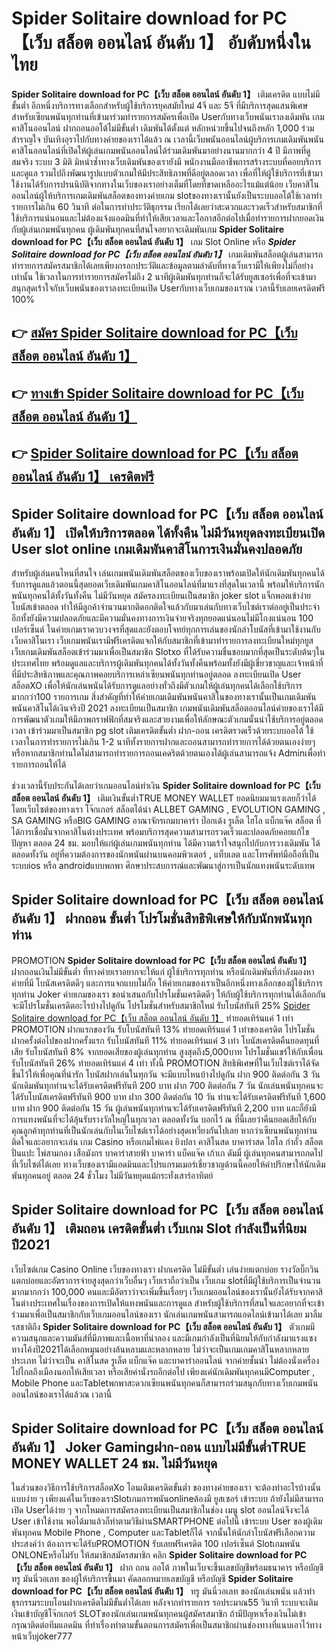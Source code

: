 # Spider Solitaire download for PC【เว็บ สล็อต ออนไลน์ อันดับ 1】  อับดับหนึ่งในไทย 

**Spider Solitaire download for PC【เว็บ สล็อต ออนไลน์ อันดับ 1】** เติมเครดิต แบบไม่มีขั้นต่ำ  อีกหนึ่งบริการทางเลือกสำหรับผู้ใช้บริการยุคสมัยใหม่ 4จี และ 5จี ที่มีบริการสุดแสนพิเศษสำหรับเซียนพนันทุกท่านที่เข้ามาร่วมทำรายการสมัครเพื่อเปิด Userกับทางเว็บพนันเราลงเดิมพัน เกมคาสิโนออนไลน์ ฝากถอนออโต้ไม่มีขั้นต่ำ เดิมพันได้ตั้งแต่ หลักหน่วยขึ้นไปจนถึงหลัก 1,000 ร่วมสำราญใจ บันเทิงอุราไปกับทางค่ายของเราได้แล้ว ณ เวลานี้เว็บพนันออนไลน์ผู้บริการเกมเดิมพันพนันคาสิโนออนไลน์ที่เปิดให้ผู้เล่นเกมพนันออนไลน์ได้ร่วมเดิมพันมาอย่างนานมากกว่า 4 ปี มีภาพที่ดูสมจริง ระบบ 3 มิติ
มิหนำซ้ำทางเว็บเดิมพันของเรายังมี พนักงานมืออาชีพการสร้างระบบที่คอยบริการและดูแล  รวมไปถึงพัฒนารูปแบบตัวเกมให้มีประสิทธิภาพที่ดีอยู่ตลอดเวลา เพื่อที่ให้ผู้ใช้บริการที่เข้ามาใช้งานได้รับการปรนนิบัติจากทางในเว็บของเราอย่างเต็มที่โดยที่ขาดเหลืออะไรแม้แต่น้อย เว็บคาสิโนออนไลน์ผู้ให้บริการเกมเดิมพันสล็อตของทางค่ายเกม slotของทางเรานั้นยังเป็นระบบออโต้ใช้เวลาทำรายการไม่เกิน 60 วินาที ต่อในการทำประวัติธุกรรม เรียกได้เลยว่าสะดวกและรวดเร็วสำหรับสมาชิกที่ใช้บริการแน่นอนและไม่ต้องแจ้งแอดมินที่ทำให้เสียเวลาและโอกาสอีกต่อไปเมื่อทำรายการฝากยอดเงินกับผู้เล่นเกมพนันทุกคน
ผู้เดิมพันทุกคนที่สนใจอยากจะเดิมพันเกม **Spider Solitaire download for PC【เว็บ สล็อต ออนไลน์ อันดับ 1】** เกม Slot Online หรือ ***Spider Solitaire download for PC【เว็บ สล็อต ออนไลน์ อันดับ 1】*** เกมเดิมพันสล็อตผู้เล่นสามารถทำรายการสมัครสมาชิกได้เลยเพียงกรอกประวัติและข้อมูลตามลำดับที่ทางเว็บเรามีให้เพียงไม่กี่อย่างเท่านั้น ใช้เวลาในการทำรายการสมัครไม่ถึง 2 นาทีผู้เดิมพันทุกท่านก็จะได้รับยูสเซอร์เพื่อที่จะเข้ามาสนุกสุดเร้าใจกับเว็บพนันของเราลงทะเบียนเปิด Userกับทางเว็บเกมของเราณ เวลานี้รับเลยเครดิตฟรี 100%

## 👉 [สมัคร Spider Solitaire download for PC【เว็บ สล็อต ออนไลน์ อันดับ 1】](https://archa888.com/)
## 👉 [ทางเข้า Spider Solitaire download for PC【เว็บ สล็อต ออนไลน์ อันดับ 1】](https://archa888.com/)
## 👉 [Spider Solitaire download for PC【เว็บ สล็อต ออนไลน์ อันดับ 1】 เครดิตฟรี](https://archa888.com/)

## Spider Solitaire download for PC【เว็บ สล็อต ออนไลน์ อันดับ 1】 เปิดให้บริการตลอด ได้ทั้งคืน ไม่มีวันหยุดลงทะเบียนเปิด User slot online เกมเดิมพันคาสิโนการเงินมั่นคงปลอดภัย

สำหรับผู้เล่นคนไหนที่สนใจ เล่นเกมพนันเดิมพันสล็อตของเว็บของเราพร้อมเปิดให้นักเดิมพันทุกคนได้รับการดูแลแล้วตอนนี้สุดยอดเว็บเดิมพันเกมคาสิโนออนไลน์ที่มาแรงที่สุดในเวลานี้ พร้อมให้บริการนักพนันทุกคนได้ทั้งวันทั้งคืน ไม่มีวันหยุด สมัครลงทะเบียนเป็นสมาชิก joker slot แจ็กพอตเข้าง่าย โบนัสเข้าตลอด ทำให้มีลูกค้าจำนวนมากติดอกติดใจแล้วกับมาเล่นกับทางเว็บไซต์เราต่ออยู่เป็นประจำ อีกทั้งยังมีความปลอดภัยและมีความมั่นคงทางการเงินจ่ายจริงทุกยอดแน่นอนไม่มีโกงแน่นอน 100 เปอร์เซ็นต์ ในค่ายเกมเราควบวงจรที่สุดและยังตอบโจทย์ทุกการเล่นของนักล่าโบนัสที่เข้ามาใช้งานกับเว็บคาสิโนเรา
เว็บเกมพนันเรามีฟรีเครดิตแจกให้กับสมาชิกที่เข้ามาทำรายการลงทะเบียนใหม่ทุกยูส เว็บเกมเดิมพันสล็อตเข้าร่วมมาเพื่อเป็นสมาชิก Slotxo ที่ได้รับความชื่นชอบมากที่สุดเป็นระดับต้นๆในประเทศไทย พร้อมดูแลและบริการผู้เดิมพันทุกคนได้ทั้งวันทั้งคืนพร้อมทั้งยังมีผู้เชี่ยวชาญและเจ้าหน้าที่ที่มีประสิทธิภาพและคุณภาพคอยบริการเหล่าเซียนพนันทุกท่านอยู่ตลอด ลงทะเบียนเปิด User สล็อตXO เพื่อให้นักเล่นพนันได้รับการดูแลอย่างทั่วถึงมีตัวเกมให้ผู้เล่นทุกคนได้เลือกใช้บริการมากกว่า100 รายการเกม
สิ่งสำคัญที่ทำให้ค่ายเกมเดิมพันพนันคาสิโนของทางเรานั้นเป็นเกมเดิมพันพนันคาสิโนได้เงินจริงปี 2021 ลงทะเบียนเป็นสมาชิก  เกมพนันเดิมพันสล็อตออนไลน์ค่ายของเราได้มีการพัฒนาตัวเกมให้มีภาพกราฟฟิกที่สมจริงและสวยงามเพื่อให้ลักษณะตัวเกมนั้นน่าใช้บริการอยู่ตลอดเวลา เข้าร่วมมาเป็นสมาชิก pg slot เติมเครดิตขั้นต่ำ ฝาก-ถอน เครดิตรวดเร็วด้วยระบบออโต้ ใช้เวลาในการทำรายการไม่เกิน 1-2 นาทีทั้งรายการฝากและถอนสามารถทำรายการได้ด้วยตนเองง่ายๆ หรือหากสมาชิกท่านใดไม่สามารถทำรายการถอนเคดริตด้วยตนเองได้ผู้เล่นสามารถแจ้ง Adminเพื่อทำรายการถอนให้ได้

ช่วงเวลานี้รับประกันได้เลยว่าเกมออนไลน์ทำเงิน **Spider Solitaire download for PC【เว็บ สล็อต ออนไลน์ อันดับ 1】** เติมเงินขั้นต่ำTRUE MONEY WALLET ยอดนิยมมาแรงเลยก็ว่าได้โดยเว็บไซต์ของทางเรา โจ๊กเกอร์ สล็อตได้นำ ALLBET GAMING , EVOLUTION GAMING , SA GAMING หรือBIG GAMING อาณาจักรเกมบาคาร่า ป๊อกเด้ง รูเล็ต ไฮโล แบ็กแจ๊ค สล็อต ที่ได้การเชื่อมั่นจากคาสิโนต่างประเทศ พร้อมบริการสุดความสามารถรวดเร็วและปลอดภัยคอยแก้ไขปัญหา ตลอด 24 ชม. มอบให้แก่ผู้เล่นเกมพนันทุกท่าน ได้มีความเร้าใจสนุกไปกับการวางเดิมพัน ได้ ตลอดทั้งวัน อยู่ที่ความต้องการของนักพนันผ่านบนคอมพิวเตอร์ , แท็บเลต และโทรศัพท์มือถือที่เป็นระบบios หรือ androidแบบพกพา ศึกษาประสบการณ์และพัฒนาสู่การเป็นนักแทงพนันระดับเทพ

## Spider Solitaire download for PC【เว็บ สล็อต ออนไลน์ อันดับ 1】 ฝากถอน ขั้นต่ำ โปรโมชั่นสิทธิพิเศษให้กับนักพนันทุกท่าน

 PROMOTION  **Spider Solitaire download for PC【เว็บ สล็อต ออนไลน์ อันดับ 1】** ฝากถอนเงินไม่มีขั้นต่ำ ที่ทางค่ายเราอยากจะให้แก่  ผู้ใช้บริการทุกท่าน หรือนักเดิมพันที่กำลังมองหาค่ายที่มี โบนัสเครดิตดีๆ และการแจกแบบไม่กั๊ก ให้ค่ายเกมของเราเป็นอีกหนึ่งทางเลือกของผู้ใช้บริการทุกท่าน Joker ค่ายเกมของเรา ขอนำเสนอกับโปรโมชั่นเครดิตดีๆ ให้กับผู้ใช้บริการทุกท่านได้เลือกกัน จะมีโปรโมชั่นเครดิตอะไรบ้างไปดูกัน
โปรโมชั่นสำหรับสมาชิกใหม่ รับโบนัสทันที 25% [Spider Solitaire download for PC【เว็บ สล็อต ออนไลน์ อันดับ 1】](https://archa888.com/) ทำยอดเทิร์นแค่ 1 เท่า
 PROMOTION ฝากแรกของวัน รับโบนัสทันที 13% ทำยอดเทิร์นแค่ 1 เท่าของเครดิต
โปรโมชั่นฝากครั้งต่อไปของฝากครั้งแรก รับโบนัสทันที 11% ทำยอดเทิร์นแค่ 3 เท่า
โบนัสเครดิตคืนยอดทุนที่เสีย รับโบนัสทันที 8% จากยอดเสียของผู้เล่นทุกท่าน สูงสุดถึง5,000บาท
โปรโมชั่นแชร์ให้กับเพื่อน รับโบนัสทันที 26% ทำยอดเทิร์นแค่ 4 เท่า
ทั้งนี้ PROMOTION สิทธิพิเศษที่ในเว็บไซต์เราได้จัดขึ้นไว้ให้เพื่อคุณที่น่ารัก โบนัสฝากเล่นในทุกวัน จะมีแบบไหนบ้างไปดูกัน
ฝาก 900 ติดต่อกัน 3 วัน นักเดิมพันทุกท่านจะได้รับเครดิตฟรีทันที 200 บาท
ฝาก 700 ติดต่อกัน 7 วัน นักเล่นพนันทุกคนจะได้รับโบนัสเครดิตฟรีทันที 900 บาท
ฝาก 300 ติดต่อกัน 10 วัน ท่านจะได้รับเครดิตฟรีทันที 1,600 บาท
ฝาก 900 ติดต่อกัน 15 วัน ผู้เล่นพนันทุกท่านจะได้รับเครดิตฟรีทันที 2,200 บาท
และก็ยังมีการแทงพนันที่จะได้ลุ้นรับรางวัลใหญ่ในทุกเวลา ตลอดทั้งวัน บอกไว้ ณ ที่นี้เลยว่าคืนยอดเสียให้กับคุณลูกค้าทุกท่านที่เป็นนักเล่นกับในเว็บไซต์เราได้อย่างสุดเหวี่ยงกันไปเลย หากว่าเซียนพนันทุกท่านติดใจและอยากจะเล่น เกม Casino หรือเกมไพ่แคง  ยิงปลา คาสิโนสด บาคาร่าสด ไฮโล กำถั่ว สล็อต ปั่นแปะ ไพ่สามกอง เสือมังกร บาคาร่าสายฟ้า บาคาร่า แบ็คแจ๊ค เก้าเก ดัมมี่ ผู้เล่นทุกคนสามารถกดไปที่เว็บไซต์ได้เลย ทางเว็บของเรามีแอดมินและโปรแกรมเมอร์เชี่ยวชาญด้านนี้คอยให้คำปรึกษาให้นักเดิมพันทุกคนอยู่ ตลอด 24 ชั่วโมง ไม่มีวันหยุดแม้กระทั่งเสาร์อาทิตย์

## Spider Solitaire download for PC【เว็บ สล็อต ออนไลน์ อันดับ 1】 เติมถอน เครดิตขั้นต่ำ  เว็บเกม Slot กำลังเป็นที่นิยมปี2021

เว็บไซต์เกม  Casino Online เว็บของทางเรา ฝากเครดิต ไม่มีขั้นต่ำ เล่นง่ายแตกบ่อย รางวัลบิ๊กวินแตกบ่อยและอัตราการจ่ายสูงสุดกว่าเว็บอื่นๆ เว็บเราถือว่าเป็น เว็บเกม slotที่มีผู้ใช้บริการเป็นจำนวนมากมากกว่า 100,000 คนและมีอัตราว่าจะเพิ่มขึ้นเรื่อยๆ เว็บเกมออนไลน์ของเรานั้นยังได้รับจากคาสิโนต่างประเทศในเรื่องของการเปิดให้แทงพนันและการดูแล สำหรับผู้ใช้บริการที่สนใจและอยากที่จะเข้าร่วมมาเพื่อเป็นสมาชิกกับเว็บเกมออนไลน์ของเรา นักเล่นเกมพนันสามารถแอดไลน์เข้ามาได้เลย
	มาลิ้มรสชาติถึง **Spider Solitaire download for PC【เว็บ สล็อต ออนไลน์ อันดับ 1】** ตัวเกมมีความสนุกและความมันส์ที่มีภาพและเนื้อหาที่น่าลอง และมีเกมกำลังเป็นที่นิยมให้กับกำลังมาแรงแซงทางโค้งปี2021ได้เลือกหมุนอย่างล้นหลามและหลากหลาย  ไม่ว่าจะเป็นเกมเกมคาสิโนหลากหลายประเภท ไม่ว่าจะเป็น คาสิโนสด รูเล็ต แบ็กแจ๊ค และบาคาร่าออนไลน์ จากค่ายชั้นนำ ไม่ต้องนั่งเครื่องไปไกลถึงเมืองนอกให้เสียเวลา หรือเสียค่านั่งรถอีกต่อไป เพียงแค่นักเดิมพันทุกคนมีComputer , Mobile Phone และTabletพกพาสะดวกเซียนพนันทุกคนก็สามารถร่วมสนุกกับทางเว็บเกมพนันออนไลน์ของเราได้แล้วณ เวลานี้

## Spider Solitaire download for PC【เว็บ สล็อต ออนไลน์ อันดับ 1】 Joker Gamingฝาก-ถอน แบบไม่มีขั้นต่ำTRUE MONEY WALLET 24 ชม. ไม่มีวันหยุด

ในส่วนของวิธีการใช้บริการสล็อตXo โอนเติมเครดิตขั้นต่ำ ของทางค่ายของเรา จะต้องทำอะไรบ้างนั้น แบบง่าย ๆ เพียงแค่ในเว็บของเราSlotเกมการพนันonlineต้องมี ยูสเซอร์ เข้าระบบ ถ้ายังไม่มีสามารถเปิด Userได้ง่าย ๆ จากโหมดการสมัครลงทะเบียนเป็นสมาชิกในช่อง เมนู slot ออนไลน์จึงจะได้ User เข้าใช้งาน พอได้มาแล้วก็ทำตามวิธีผ่านSMARTPHONE ต่อไปนี้
เข้าระบบ User  ของผู้เดิมพันทุกคน Mobile Phone , Computer และTabletก็ได้
จากนั้นให้นักล่าโบนัสฟรีเลือกความประสงค์ว่า ต้องการจะได้รับPROMOTION รับเลยฟรีเครดิต 100 เปอร์เซ็นต์  Slotเกมพนัน ONLONEหรือไม่รับ
ให้สมาชิกสมัครสมาชิก คลิก **Spider Solitaire download for PC【เว็บ สล็อต ออนไลน์ อันดับ 1】** ฝาก ถอน ออโต้ ภาพในเว็บจะขึ้นเลขบัญชีพร้อมธนาคาร หรือบัญชี ทรู มันนี่วอเลท ของผู้ให้บริการขึ้นมา
คัดลอกหมายเลขบัญชี หรือบัญชี **Spider Solitaire download for PC【เว็บ สล็อต ออนไลน์ อันดับ 1】** ทรู มันนี่วอเลท ของนักเล่นพนัน แล้วทำธุรกรรมระบบโอนฝากเครดิตไม่มีขั้นต่ำได้เลย
หลังจากทำรายการ รอประมาณ55 วินาที ระบบจะเติมเงินเข้าบัญชีโจ๊กเกอร์ SLOTของนักเล่นเกมพนันทุกคนผู้สมัครสมาชิก
ถ้ามีปัญหาเรื่องเงินไม่เข้า กรุณาติดต่อทีมแอดมิน ที่ทำเรื่องทำตามขั้นตอนการสมัครเพื่อเป็นสมาชิกผ่านช่องทางที่แนบเอาไว้ทางหน้าเว็บjoker777



